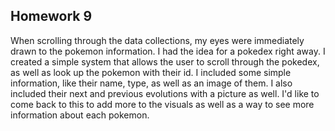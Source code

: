 ## Homework 9

When scrolling through the data collections, my eyes were immediately drawn to the pokemon information. I had the idea for a pokedex right away. I created a simple system that allows the user to scroll through the pokedex, as well as look up the pokemon with their id. I included some simple information, like their name, type, as well as an image of them. I also included their next and previous evolutions with a picture as well. I'd like to come back to this to add more to the visuals as well as a way to see more information about each pokemon.